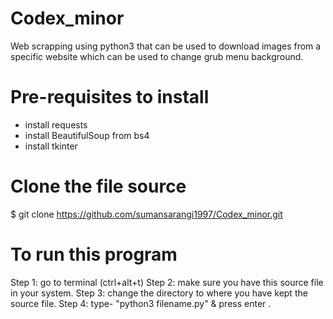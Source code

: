 # Codex_minor
Web scrapping using python3 that can be used to download images from a specific website which can be used to change grub menu background. 

# Pre-requisites to install 
- install requests
- install BeautifulSoup from bs4
- install tkinter 

# Clone the file source
$ git clone https://github.com/sumansarangi1997/Codex_minor.git

# To run this program
Step 1: go to terminal (ctrl+alt+t)
Step 2: make sure you have this source file in your system.
Step 3: change the directory to where you have kept the source file.
Step 4: type- "python3 filename.py" & press enter .
